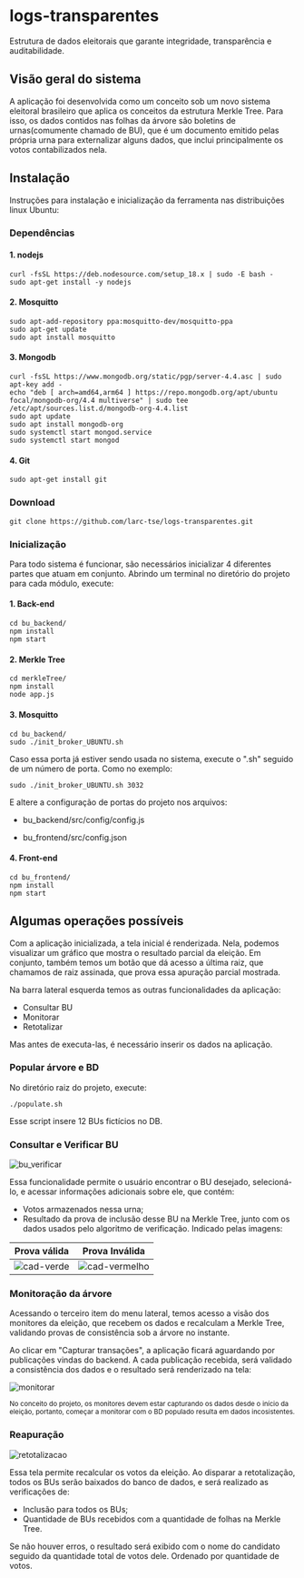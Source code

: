 # logs-transparentes
Estrutura de dados eleitorais que garante integridade, transparência e auditabilidade.

## Visão geral do sistema
A aplicação foi desenvolvida como um conceito sob um novo sistema eleitoral brasileiro que aplica os conceitos da estrutura Merkle Tree. Para isso, os dados contidos nas folhas da árvore são boletins de urnas(comumente chamado de BU), que é um documento emitido pelas própria urna para externalizar alguns dados, que inclui principalmente os votos contabilizados nela.

## Instalação
Instruções para instalação e inicialização da ferramenta nas distribuições linux Ubuntu:

### Dependências

#### 1. nodejs
```
curl -fsSL https://deb.nodesource.com/setup_18.x | sudo -E bash -
sudo apt-get install -y nodejs
```

#### 2. Mosquitto
```
sudo apt-add-repository ppa:mosquitto-dev/mosquitto-ppa
sudo apt-get update
sudo apt install mosquitto
```

#### 3. Mongodb
```
curl -fsSL https://www.mongodb.org/static/pgp/server-4.4.asc | sudo apt-key add -
echo "deb [ arch=amd64,arm64 ] https://repo.mongodb.org/apt/ubuntu focal/mongodb-org/4.4 multiverse" | sudo tee /etc/apt/sources.list.d/mongodb-org-4.4.list
sudo apt update
sudo apt install mongodb-org
sudo systemctl start mongod.service
sudo systemctl start mongod
```

#### 4. Git
```
sudo apt-get install git
```

### Download
```
git clone https://github.com/larc-tse/logs-transparentes.git
```

### Inicialização
Para todo sistema é funcionar, são necessários inicializar 4 diferentes partes que atuam em conjunto. 
Abrindo um terminal no diretório do projeto para cada módulo, execute:

#### 1. Back-end
```
cd bu_backend/
npm install
npm start
```

#### 2. Merkle Tree
```
cd merkleTree/
npm install
node app.js
```

#### 3. Mosquitto
```
cd bu_backend/
sudo ./init_broker_UBUNTU.sh 
```

Caso essa porta já estiver sendo usada no sistema, execute o ".sh" seguido de um número de porta. Como no exemplo:

```
sudo ./init_broker_UBUNTU.sh 3032
```

E altere a configuração de portas do projeto nos arquivos:

* bu_backend/src/config/config.js

* bu_frontend/src/config.json

#### 4. Front-end
```
cd bu_frontend/
npm install
npm start
```

## Algumas operações possíveis
Com a aplicação inicializada, a tela inicial é renderizada. Nela, podemos visualizar um gráfico que mostra o resultado parcial da eleição. Em conjunto, também temos um botão que dá acesso a última raiz, que chamamos de raiz assinada, que prova essa apuração parcial mostrada.

Na barra lateral esquerda temos as outras funcionalidades da aplicação:
* Consultar BU
* Monitorar
* Retotalizar

Mas antes de executa-las, é necessário inserir os dados na aplicação.

### Popular árvore e BD

No diretório raiz do projeto, execute:

```
./populate.sh
```

Esse script insere 12 BUs fictícios no DB.


### Consultar e Verificar BU
![bu_verificar](https://user-images.githubusercontent.com/77642873/180626063-a08bd380-e018-45d3-a546-0b98d841dca4.png)

Essa funcionalidade permite o usuário encontrar o BU desejado, selecioná-lo, e acessar informações adicionais sobre ele, que contém:
* Votos armazenados nessa urna;
* Resultado da prova de inclusão desse BU na Merkle Tree, junto com os dados usados pelo algoritmo de verificação. Indicado pelas imagens:

<center>

| Prova válida | Prova Inválida |
| :-------------: |:-------------:|
|![cad-verde](https://user-images.githubusercontent.com/77642873/180626237-60dc5438-43f3-436a-8374-c0d685b5d4a6.png)|![cad-vermelho](https://user-images.githubusercontent.com/77642873/180626247-1b7bfdee-68e1-4130-84de-d566fe12fafe.png)|

</center>   

### Monitoração da árvore

Acessando o terceiro item do menu lateral, temos acesso a visão dos monitores da eleição, que recebem os dados e recalculam a Merkle Tree, validando provas de consistência sob a árvore no instante.

Ao clicar em "Capturar transações", a aplicação ficará aguardando por publicações vindas do backend. A cada publicação recebida, será validado a consistência dos dados e o resultado será renderizado na tela:

![monitorar](https://user-images.githubusercontent.com/77642873/180626174-33faa6ba-c29a-4a3d-a649-d1dc299aaab6.png)

<sub>No conceito do projeto, os monitores devem estar capturando os dados desde o início da eleição, portanto, começar a monitorar com o BD populado resulta em dados incosistentes.</sub>

### Reapuração

![retotalizacao](https://user-images.githubusercontent.com/77642873/180626176-fb3a4a61-d90c-499e-a8bc-923e44a44a85.png)

Essa tela permite recalcular os votos da eleição. Ao disparar a retotalização, todos os BUs serão baixados do banco de dados, e será realizado as verificações de:

* Inclusão para todos os BUs;
* Quantidade de BUs recebidos com a quantidade de folhas na Merkle Tree.

Se não houver erros, o resultado será exibido com o nome do candidato seguido da quantidade total de votos dele. Ordenado por quantidade de votos.
